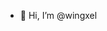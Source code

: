 - 👋 Hi, I’m @wingxel
<!---- 👀 I’m interested in computers.
- 🌱 I’m currently learning kernel modules and device drivers.
- 💞️ I’m looking to collaborate on any Java, JavaFX, PHP, Python, JavaScript, C++ or C project.
- 📫 How to reach me @wingxel--->

<!---
wingxel/wingxel is a ✨ special ✨ repository because its `README.md` (this file) appears on your GitHub profile.
You can click the Preview link to take a look at your changes.
--->
